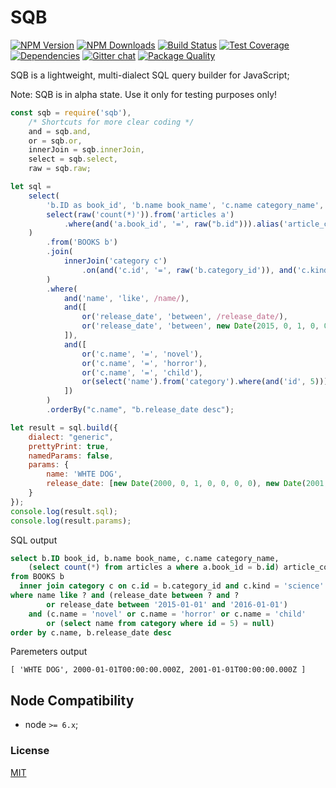 # SQB

[![NPM Version][npm-image]][npm-url]
[![NPM Downloads][downloads-image]][downloads-url]
[![Build Status][travis-image]][travis-url]
[![Test Coverage][coveralls-image]][coveralls-url]
[![Dependencies][dependencies-image]][dependencies-url]
[![Gitter chat][gitter-image]][gitter-url]
[![Package Quality][quality-image]][quality-url]

SQB is a lightweight, multi-dialect SQL query builder for JavaScript;

Note: SQB is in alpha state. Use it only for testing purposes only! 

```js
const sqb = require('sqb'),
    /* Shortcuts for more clear coding */
    and = sqb.and,
    or = sqb.or,
    innerJoin = sqb.innerJoin,
    select = sqb.select,
    raw = sqb.raw;

let sql =
    select(
        'b.ID as book_id', 'b.name book_name', 'c.name category_name',
        select(raw('count(*)')).from('articles a')
            .where(and('a.book_id', '=', raw("b.id"))).alias('article_count')
    )
        .from('BOOKS b')
        .join(
            innerJoin('category c')
                .on(and('c.id', '=', raw('b.category_id')), and('c.kind', 'science'))
        )
        .where(
            and('name', 'like', /name/),
            and([
                or('release_date', 'between', /release_date/),
                or('release_date', 'between', new Date(2015, 0, 1, 0, 0, 0, 0), new Date(2016, 0, 1, 0, 0, 0, 0)),
            ]),
            and([
                or('c.name', '=', 'novel'),
                or('c.name', '=', 'horror'),
                or('c.name', '=', 'child'),
                or(select('name').from('category').where(and('id', 5)))
            ])
        )
        .orderBy("c.name", "b.release_date desc");

let result = sql.build({
    dialect: "generic",
    prettyPrint: true,
    namedParams: false,
    params: {
        name: 'WHTE DOG',
        release_date: [new Date(2000, 0, 1, 0, 0, 0, 0), new Date(2001, 0, 1, 0, 0, 0, 0)]
    }
});
console.log(result.sql);
console.log(result.params);

```

SQL output

```sql
select b.ID book_id, b.name book_name, c.name category_name, 
    (select count(*) from articles a where a.book_id = b.id) article_count
from BOOKS b
  inner join category c on c.id = b.category_id and c.kind = 'science'
where name like ? and (release_date between ? and ?
        or release_date between '2015-01-01' and '2016-01-01')
    and (c.name = 'novel' or c.name = 'horror' or c.name = 'child'
        or (select name from category where id = 5) = null)
order by c.name, b.release_date desc
```

Paremeters output

```
[ 'WHTE DOG', 2000-01-01T00:00:00.000Z, 2001-01-01T00:00:00.000Z ]
```

## Node Compatibility

  - node `>= 6.x`;
  
### License
[MIT](LICENSE)

[npm-image]: https://img.shields.io/npm/v/sqb.svg
[npm-url]: https://npmjs.org/package/sqb
[travis-image]: https://img.shields.io/travis/panates/sqb/master.svg
[travis-url]: https://travis-ci.org/panates/sqb
[coveralls-image]: https://img.shields.io/coveralls/panates/sqb/master.svg
[coveralls-url]: https://coveralls.io/r/panates/sqb
[downloads-image]: https://img.shields.io/npm/dm/sqb.svg
[downloads-url]: https://npmjs.org/package/sqb
[gitter-image]: https://badges.gitter.im/panates/sqb.svg
[gitter-url]: https://gitter.im/panates/sqb?utm_source=badge&utm_medium=badge&utm_campaign=pr-badge&utm_content=badge
[dependencies-image]: https://david-dm.org/panates/sqb.svg
[dependencies-url]:https://david-dm.org/panates/sqb#info=dependencies
[quality-image]: http://npm.packagequality.com/shield/eonc-rest.png
[quality-url]: http://packagequality.com/#?package=sqb
